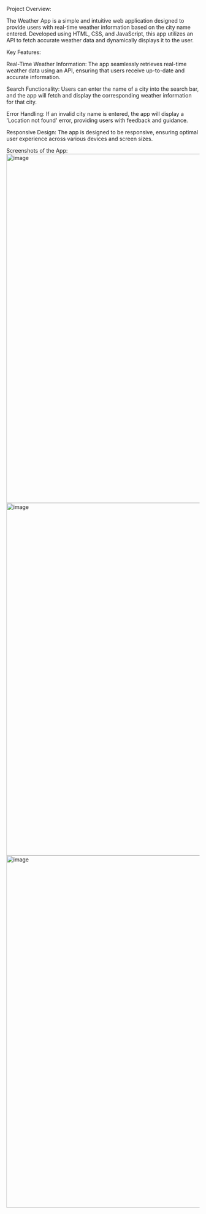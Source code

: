 Project Overview:

The Weather App is a simple and intuitive web application designed to provide users with real-time weather information based on the city name entered. Developed using HTML, CSS, and JavaScript, this app utilizes an API to fetch accurate weather data and dynamically displays it to the user.

Key Features:

Real-Time Weather Information: The app seamlessly retrieves real-time weather data using an API, ensuring that users receive up-to-date and accurate information.

Search Functionality: Users can enter the name of a city into the search bar, and the app will fetch and display the corresponding weather information for that city.

Error Handling: If an invalid city name is entered, the app will display a 'Location not found' error, providing users with feedback and guidance.

Responsive Design: The app is designed to be responsive, ensuring optimal user experience across various devices and screen sizes.

Screenshots of the App:
<img width="911" alt="image" src="https://github.com/Alisha506/WeatherApp/assets/137915040/c176a134-d783-4d0c-b367-5f7474d06cb4">
<img width="920" alt="image" src="https://github.com/Alisha506/WeatherApp/assets/137915040/c0fde414-f6b3-4170-8fba-93940f0d0bd0">
<img width="919" alt="image" src="https://github.com/Alisha506/WeatherApp/assets/137915040/8ad34398-f518-4e5e-a159-7e3138072332">

